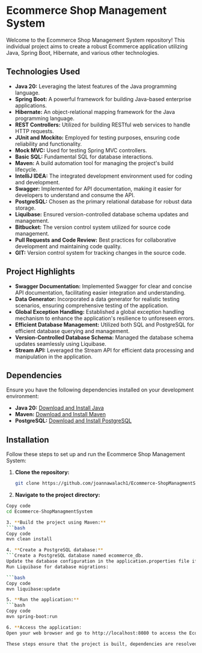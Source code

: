 # Ecommerce Shop Management System

Welcome to the Ecommerce Shop Management System repository! This individual project aims to create a robust Ecommerce application utilizing Java, Spring Boot, Hibernate, and various other technologies.

## Technologies Used

- **Java 20:** Leveraging the latest features of the Java programming language.
- **Spring Boot:** A powerful framework for building Java-based enterprise applications.
- **Hibernate:** An object-relational mapping framework for the Java programming language.
- **REST Controllers:** Utilized for building RESTful web services to handle HTTP requests.
- **JUnit and Mockito:** Employed for testing purposes, ensuring code reliability and functionality.
- **Mock MVC:** Used for testing Spring MVC controllers.
- **Basic SQL:** Fundamental SQL for database interactions.
- **Maven:** A build automation tool for managing the project's build lifecycle.
- **IntelliJ IDEA:** The integrated development environment used for coding and development.
- **Swagger:** Implemented for API documentation, making it easier for developers to understand and consume the API.
- **PostgreSQL:** Chosen as the primary relational database for robust data storage.
- **Liquibase:** Ensured version-controlled database schema updates and management.
- **Bitbucket:** The version control system utilized for source code management.
- **Pull Requests and Code Review:** Best practices for collaborative development and maintaining code quality.
- **GIT:** Version control system for tracking changes in the source code.

## Project Highlights

- **Swagger Documentation:** Implemented Swagger for clear and concise API documentation, facilitating easier integration and understanding.
- **Data Generator:** Incorporated a data generator for realistic testing scenarios, ensuring comprehensive testing of the application.
- **Global Exception Handling:** Established a global exception handling mechanism to enhance the application's resilience to unforeseen errors.
- **Efficient Database Management:** Utilized both SQL and PostgreSQL for efficient database querying and management.
- **Version-Controlled Database Schema:** Managed the database schema updates seamlessly using Liquibase.
- **Stream API:** Leveraged the Stream API for efficient data processing and manipulation in the application.

## Dependencies

Ensure you have the following dependencies installed on your development environment:

- **Java 20:** [Download and Install Java](https://www.oracle.com/java/technologies/javase-downloads.html)
- **Maven:** [Download and Install Maven](https://maven.apache.org/download.cgi)
- **PostgreSQL:** [Download and Install PostgreSQL](https://www.postgresql.org/download/)

## Installation

Follow these steps to set up and run the Ecommerce Shop Management System:

1. **Clone the repository:**
   ```bash
   git clone https://github.com/joannawalach1/Ecommerce-ShopManagmentSystem.git

2. **Navigate to the project directory:**
```bash
Copy code
cd Ecommerce-ShopManagmentSystem

3. **Build the project using Maven:**
```bash
Copy code
mvn clean install

4. **Create a PostgreSQL database:**
```Create a PostgreSQL database named ecommerce_db.
Update the database configuration in the application.properties file if needed.
Run Liquibase for database migrations:

```bash
Copy code
mvn liquibase:update

5. **Run the application:**
```bash
Copy code
mvn spring-boot:run

6. **Access the application:
Open your web browser and go to http://localhost:8080 to access the Ecommerce Shop Management System.

These steps ensure that the project is built, dependencies are resolved, the database is set up, and the application is running locally. Customize the database configuration and other properties as needed for your environment.
